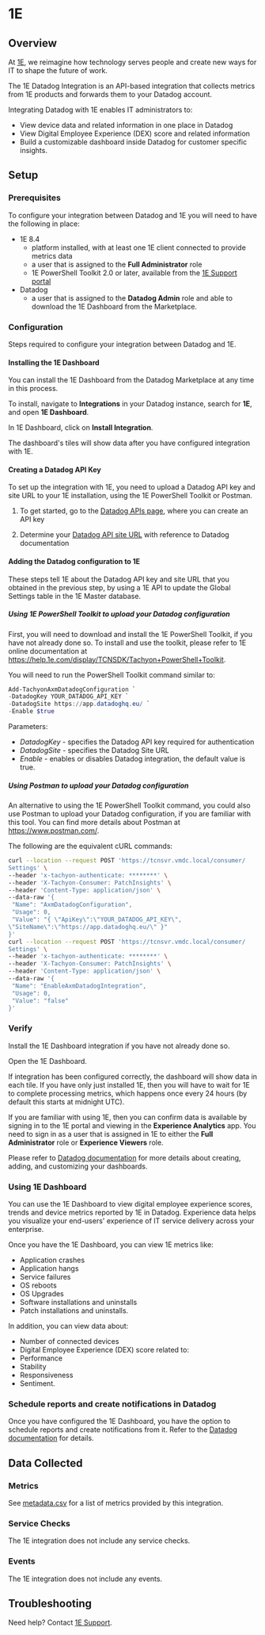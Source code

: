 # 1E

## Overview

At [1E][1], we reimagine how technology serves people and create new ways for IT to shape the future of work.

The 1E Datadog Integration is an API-based integration that collects metrics from 1E products and forwards them to your Datadog account.

Integrating Datadog with 1E enables IT administrators to:

- View device data and related information in one place in Datadog
- View Digital Employee Experience (DEX) score and related information
- Build a customizable dashboard inside Datadog for customer specific insights.

## Setup

### Prerequisites

To configure your integration between Datadog and 1E you will need to have the following in place:

- 1E 8.4
  - platform installed, with at least one 1E client connected to provide metrics data
  - a user that is assigned to the **Full Administrator** role
  - 1E PowerShell Toolkit 2.0 or later, available from the [1E Support portal][2]
- Datadog
  - a user that is assigned to the **Datadog Admin** role and able to download the 1E Dashboard from the Marketplace.

### Configuration

Steps required to configure your integration between Datadog and 1E.

#### Installing the 1E Dashboard

You can install the 1E Dashboard from the Datadog Marketplace at any time in this process.

To install, navigate to **Integrations** in your Datadog instance, search for **1E**, and open **1E Dashboard**.

In 1E Dashboard, click on **Install Integration**.

The dashboard's tiles will show data after you have configured integration with 1E.

#### Creating a Datadog API Key

To set up the integration with 1E, you need to upload a Datadog API key and site URL to your 1E
installation, using the 1E PowerShell Toolkit or Postman.

1. To get started, go to the [Datadog APIs page][3], where you can create an API key

2. Determine your [Datadog API site URL][4] with reference to Datadog documentation

#### Adding the Datadog configuration to 1E

These steps tell 1E about the Datadog API key and site URL that you obtained in the previous step, by using a 1E API to update the Global Settings table in the 1E Master database.

##### Using 1E PowerShell Toolkit to upload your Datadog configuration

First, you will need to download and install the 1E PowerShell Toolkit, if you have not already done so. To install and use the toolkit, please refer to 1E online documentation at https://help.1e.com/display/TCNSDK/Tachyon+PowerShell+Toolkit.

You will need to run the PowerShell Toolkit command similar to:

```powershell
Add-TachyonAxmDatadogConfiguration `
-DatadogKey YOUR_DATADOG_API_KEY `
-DatadogSite https://app.datadoghq.eu/ `
-Enable $true
```

Parameters:

- _DatadogKey_ - specifies the Datadog API key required for authentication
- _DatadogSite_ - specifies the Datadog Site URL
- _Enable_ - enables or disables Datadog integration, the default value is true.

##### Using Postman to upload your Datadog configuration

An alternative to using the 1E PowerShell Toolkit command, you could also use Postman to upload your Datadog configuration, if you are familiar with this tool. You can find more details about Postman at https://www.postman.com/.

The following are the equivalent cURL commands:

```bash
curl --location --request POST 'https://tcnsvr.vmdc.local/consumer/
Settings' \
--header 'x-tachyon-authenticate: ********' \
--header 'X-Tachyon-Consumer: PatchInsights' \
--header 'Content-Type: application/json' \
--data-raw '{
 "Name": "AxmDatadogConfiguration",
 "Usage": 0,
 "Value": "{ \"ApiKey\":\"YOUR_DATADOG_API_KEY\",
\"SiteName\":\"https://app.datadoghq.eu/\" }"
}'
curl --location --request POST 'https://tcnsvr.vmdc.local/consumer/
Settings' \
--header 'x-tachyon-authenticate: ********' \
--header 'X-Tachyon-Consumer: PatchInsights' \
--header 'Content-Type: application/json' \
--data-raw '{
 "Name": "EnableAxmDatadogIntegration",
 "Usage": 0,
 "Value": "false"
}'
```

### Verify

Install the 1E Dashboard integration if you have not already done so.

Open the 1E Dashboard.

If integration has been configured correctly, the dashboard will show data in each tile. If you have only just installed 1E, then you will have to wait for 1E to complete processing metrics, which happens once every 24 hours (by default this starts at midnight UTC).

If you are familiar with using 1E, then you can confirm data is available by signing in to the 1E portal and viewing in the **Experience Analytics** app. You need to sign in as a user that is assigned in 1E to either the **Full Administrator** role or **Experience Viewers** role.

Please refer to [Datadog documentation][5] for more details about creating, adding, and customizing your dashboards.

### Using 1E Dashboard

You can use the 1E Dashboard to view digital employee experience scores, trends and device metrics reported by 1E in Datadog. Experience data helps you visualize your end-users' experience of IT service delivery across your enterprise.

Once you have the 1E Dashboard, you can view 1E metrics like:

- Application crashes
- Application hangs
- Service failures
- OS reboots
- OS Upgrades
- Software installations and uninstalls
- Patch installations and uninstalls.

In addition, you can view data about:

- Number of connected devices
- Digital Employee Experience (DEX) score related to:
- Performance
- Stability
- Responsiveness
- Sentiment.

### Schedule reports and create notifications in Datadog

Once you have configured the 1E Dashboard, you have the option to schedule reports and create
notifications from it.
Refer to the [Datadog documentation][5] for details.

## Data Collected

### Metrics

See [metadata.csv][3] for a list of metrics provided by this integration.

### Service Checks

The 1E integration does not include any service checks.

### Events

The 1E integration does not include any events.

## Troubleshooting

Need help? Contact [1E Support][1].

[1]: https://www.1e.com/
[2]: https://1eportal.force.com/s/
[3]: https://app.datadoghq.com/organization-settings/api-keys
[4]: https://docs.datadoghq.com/getting_started/site/
[5]: https://docs.datadoghq.com/
[6]: https://docs.datadoghq.com/help/
